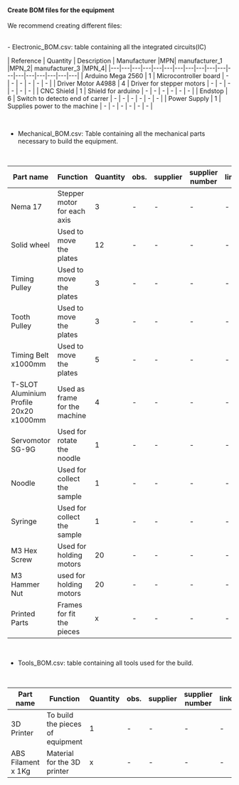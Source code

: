 #### Create BOM files for the equipment


We recommend creating different files:

<br>
- Electronic_BOM.csv: table containing all the integrated circuits(IC) 
<br>

| Reference | Quantity  | Description | Manufacturer  |MPN| manufacturer_1  |MPN_2| manufacturer_3  |MPN_4|
|---|---|---|---|---|---|---|---|---|---|---|---|---|---|---|---|---|---|
| Arduino Mega 2560  | 1  | 	Microcontroller board   | - | - | - | - | - |	- |	
| Driver Motor A4988  | 4  | 	Driver for stepper motors  | - | - | - | - | - |	- |	
| CNC Shield | 1  | 	Shield for arduino   | - | - | - | - | - |	- |	
| Endstop  | 6  | 	Switch to detecto end of carrer   | - | - | - | - | - |	- |	
| Power Supply  | 1  | Supplies power to the machine   | - | - | - | - | - |	- |	



<br>

- Mechanical_BOM.csv: Table containing all the mechanical parts necessary to build the equipment. 

<br>

| Part name| Function  | Quantity  |  obs.  |supplier|supplier number|link|
|---|---|---|---|---|---|---|
| Nema 17 | Stepper motor for each axis | 3 | - | - | - | - |
| Solid wheel | Used to move the plates | 12 | - | - | - | - |
| Timing Pulley |Used to move the plates  | 3  | - | - | - | - |
| Tooth Pulley | Used to move the plates | 3  | - | - | - | - |
| Timing Belt x1000mm | Used to move the plates  | 5  | - | - | - | - |
| T-SLOT Aluminium Profile 20x20 x1000mm| Used as frame for the machine  | 4  | -  | - | - | - |
| Servomotor SG-9G | Used for rotate the noodle | 1  | - | - | - | - |
| Noodle | Used for collect the sample  | 1  | - | - | - | - |
| Syringe | Used for collect the sample  | 1  | - | - | - | - |
| M3 Hex Screw | Used for holding motors  | 20  | - | - | - | - |
| M3 Hammer Nut | used for holding motors  | 20  | - | - | - | - |
| Printed Parts | Frames for fit the pieces  | x  | - | - | - | - |








<br>

- Tools_BOM.csv: table containing all tools used for the build.

<br>

| Part name| Function  | Quantity  |  obs.  |supplier|supplier number|link|
|---|---|---|---|---|---|---|
| 3D Printer | To build the pieces of equipment  | 1  | - | - | - | - |
| ABS Filament x 1Kg | Material for the 3D printer | x  | - | - | - | - |



